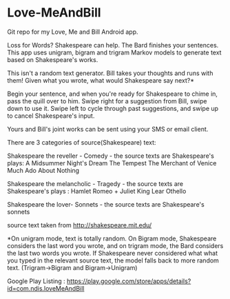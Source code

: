 Love-MeAndBill
==============

Git repo for my Love, Me and Bill Android app. 

Loss for Words? Shakespeare can help. The Bard finishes your sentences. This app uses unigram, 
bigram and trigram Markov models to generate text based on Shakespeare's works. 

This isn't a random text generator. Bill takes your thoughts and runs with them! Given what you wrote, 
what would Shakespeare say next?*

Begin your sentence, and when you're ready for Shakespeare to chime in, pass the quill over to him. Swipe
right for a suggestion from Bill, swipe down to use it. Swipe left to cycle through past suggestions, and
swipe up to cancel Shakespeare's input. 

Yours and Bill's joint works can be sent using your SMS or email client. 

There are 3 categories of source(Shakespeare) text:

Shakespeare the reveller - Comedy - the source texts are Shakespeare's plays:
    A Midsummer Night's Dream
    The Tempest
    The Merchant of Venice
    Much Ado About Nothing

Shakespeare the melancholic - Tragedy - the source texts are Shakespeare's plays :
    Hamlet
    Romeo + Juliet
    King Lear
    Othello 

Shakespeare the lover- Sonnets - the source texts are Shakespeare's sonnets 

source text taken from http://shakespeare.mit.edu/

*On unigram mode, text is totally random. On Bigram mode,
Shakespeare considers the last word you wrote, and on trigram mode,
the Bard considers the last two words you wrote. If Shakespeare never 
considered what what you typed in the relevant source text, the model falls back to more random text.
(Trigram->Bigram and Bigram->Unigram)

Google Play Listing : https://play.google.com/store/apps/details?id=com.ndis.loveMeAndBill
